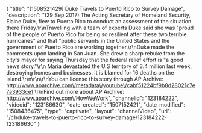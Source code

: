 {
    "title": "[1508521429] Duke Travels to Puerto Rico to Survey Damage",
    "description": "(29 Sep 2017) The Acting Secretary of Homeland Security, Elaine Duke, flew to Puerto Rico to conduct an assessment of the situation there Friday.\r\nTravelling with a team of experts Duke said she was \"proud of the people of Puerto Rico for being so resilient after these two terrible hurricanes\" and that \"public servants in the United States and the government of Puerto Rico are working together.\r\nDuke made the comments upon landing in San Juan. She drew a sharp rebuke from the city's mayor for saying Thursday that the federal relief effort is \"a good news story.\"\r\n Maria devastated the U.S territory of 3.4 million last week, destroying homes and businesses. It is blamed for 16 deaths on the island.\r\n\r\n\r\nYou can license this story through AP Archive: http:\/\/www.aparchive.com\/metadata\/youtube\/cabf51224bf9b8d28021c7e7a3933ce1 \r\nFind out more about AP Archive: http:\/\/www.aparchive.com\/HowWeWork",
    "channelid": "123184222",
    "videoid": "123186630",
    "date_created": "1507152421",
    "date_modified": "1508436475",
    "type": "captivate",
    "layout": "channelVideo",
    "url": "\/c1\/duke-travels-to-puerto-rico-to-survey-damage\/123184222-123186630"
}